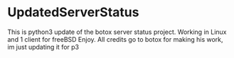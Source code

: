 # UpdatedServerStatus
This is python3 update of the botox server status project. Working in Linux and 1 client for freeBSD
Enjoy. All credits go to botox for making his work, im just updating it for p3
